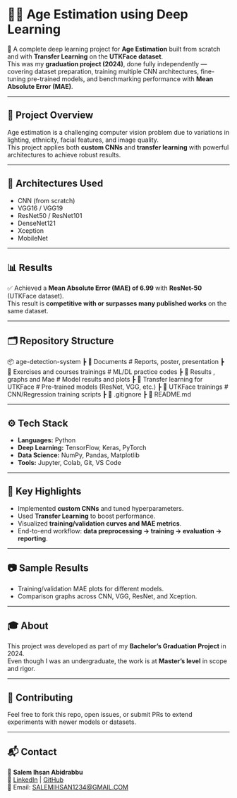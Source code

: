 # 🧑‍💻 Age Estimation using Deep Learning

🚀 A complete deep learning project for **Age Estimation** built from scratch and with **Transfer Learning** on the **UTKFace dataset**.  
This was my **graduation project (2024)**, done fully independently — covering dataset preparation, training multiple CNN architectures, fine-tuning pre-trained models, and benchmarking performance with **Mean Absolute Error (MAE)**.

---

## 📌 Project Overview
Age estimation is a challenging computer vision problem due to variations in lighting, ethnicity, facial features, and image quality.  
This project applies both **custom CNNs** and **transfer learning** with powerful architectures to achieve robust results.

---

## 🧠 Architectures Used
- CNN (from scratch)
- VGG16 / VGG19  
- ResNet50 / ResNet101  
- DenseNet121  
- Xception  
- MobileNet  

---

## 📊 Results
✅ Achieved a **Mean Absolute Error (MAE) of 6.99** with **ResNet-50** (UTKFace dataset).  
This result is **competitive with or surpasses many published works** on the same dataset.  

---

## 🗂️ Repository Structure

📦 age-detection-system
┣ 📂 Documents # Reports, poster, presentation
┣ 📂 Exercises and courses trainings # ML/DL practice codes
┣ 📂 Results , graphs and Mae # Model results and plots
┣ 📂 Transfer learning for UTKFace # Pre-trained models (ResNet, VGG, etc.)
┣ 📂 UTKFace trainings # CNN/Regression training scripts
┣ 📜 .gitignore
┣ 📜 README.md


---

## ⚙️ Tech Stack
- **Languages:** Python  
- **Deep Learning:** TensorFlow, Keras, PyTorch  
- **Data Science:** NumPy, Pandas, Matplotlib  
- **Tools:** Jupyter, Colab, Git, VS Code  

---

## 📌 Key Highlights
- Implemented **custom CNNs** and tuned hyperparameters.
- Used **Transfer Learning** to boost performance.  
- Visualized **training/validation curves and MAE metrics**.  
- End-to-end workflow: **data preprocessing → training → evaluation → reporting**.  

---

## 📷 Sample Results
- Training/validation MAE plots for different models.  
- Comparison graphs across CNN, VGG, ResNet, and Xception.  

---

## 🎓 About
This project was developed as part of my **Bachelor’s Graduation Project** in 2024.  
Even though I was an undergraduate, the work is at **Master’s level** in scope and rigor.  

---

## 🤝 Contributing
Feel free to fork this repo, open issues, or submit PRs to extend experiments with newer models or datasets.  

---

## 📬 Contact
👤 **Salem Ihsan Abidrabbu**  
🔗 [LinkedIn](https://linkedin.com/in/your-profile) | [GitHub](https://github.com/sr6awi)  
📧 Email: SALEMIHSAN1234@GMAIL.COM

